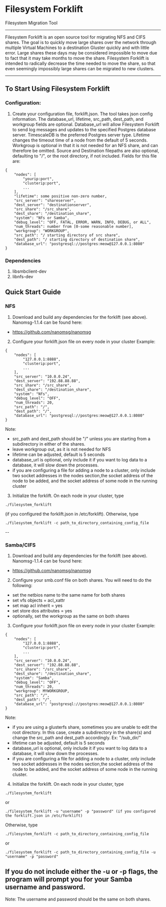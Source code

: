 # Filesystem Forklift

Filesystem Migration Tool

-------------------------

Filesystem Forklift is an open source tool for migrating NFS and CIFS shares.  The goal is to quickly move large shares over the network through multiple Virtual Machines to a destination Gluster quickly and with little error.  Large shares these days may be considered impossible to move due to fact that it may take months to move the share.  Filesystem Forklift is intended to radically decrease the time needed to move the share, so that even seemingly impossibly large shares can be migrated to new clusters.

-------------------------

## To Start Using Filesystem Forklift

### Configuration:
1. Create your configuration file, forklift.json. The tool takes json config information.  The database_url, lifetime, src_path, dest_path, and workgroup fields are optional.  Database_url will allow Filesystem Forklift to send log messages and updates to the specified Postgres database server. TimescaleDB is the preferred Postgres server type. Lifetime changes the timeout time of a node from the default of 5 seconds.  Workgroup is optional in that it is not needed for an NFS share, and can therefore be omitted.  Source and Destination filepaths are also optional, defaulting to "/", or the root directory, if not included.
Fields for this file are:
```
{
    "nodes": [
        "yourip:port",
        "clusterip:port",
        ...
    ],
    "lifetime": some positive non-zero number,
    "src_server": "shareserver",
    "dest_server": "destinationserver",
    "src_share": "/src_share",
    "dest_share": "/destination_share",
    "system": "Nfs or Samba",
    "debug_level": "OFF, FATAL, ERROR, WARN, INFO, DEBUG, or ALL",
    "num_threads": number from [0-some reasonable number],
    "workgroup": "WORKGROUP",
    "src_path": "/ starting directory of src share",
    "dest_path": "/ starting directory of destination share",
    "database_url": "postgresql://postgres:meow@127.0.0.1:8080"
}
```
### Dependencies
1. libsmbclient-dev
2. libnfs-dev

## Quick Start Guide
### NFS
1. Download and build any dependencies for the forklift (see above).  Nanomsg-1.1.4 can be found here:
- https://github.com/nanomsg/nanomsg
2. Configure your forklift.json file on every node in your cluster
Example:
```
{
    "nodes": [
        "127.0.0.1:8888",
        "clusterip:port",
        ...
    ],
    "src_server": "10.0.0.24",
    "dest_server": "192.88.88.88",
    "src_share": "/src_share",
    "dest_share": "/destination_share",
    "system": "Nfs",
    "debug_level": "OFF",
    "num_threads": 20,
    "src_path": "/",
    "dest_path": "/",
    "database_url": "postgresql://postgres:meow@127.0.0.1:8080"
}
```
Note: 
- src_path and dest_path should be "/" unless you are starting from a subdirectory in either of the shares. 
- leave workgroup out, as it is not needed for NFS
- lifetime can be adjusted, default is 5 seconds
- database_url is optional, only include it if you want to log data to a database, it will slow down the processes.
- if you are configuring a file for adding a node to a cluster, only include two socket addresses in the nodes section,the socket address of the node to be added, and the socket address of some node in the running cluster
3. Initialize the forklift.  On each node in your cluster, type 
```
./filesystem_forklift
```
(if you configured the forklift.json in /etc/forklift).  Otherwise, type 
```
./filesystem_forklift -c path_to_directory_containing_config_file 
```
--
### Samba/CIFS
1. Download and build any dependencies for the forklift (see above).  Nanomsg-1.1.4 can be found here:
- https://github.com/nanomsg/nanomsg
2. Configure your smb.conf file on both shares.  You will need to do the following:
- set the netbios name to the same name for both shares
- set vfs objects = acl_xattr
- set map acl inherit = yes
- set store dos attributes = yes
- optionally, set the workgroup as the same on both shares
3. Configure your forklift.json file on every node in your cluster
Example:
```
{
    "nodes": [
        "127.0.0.1:8888",
        "clusterip:port",
        ...
    ],
    "src_server": "10.0.0.24",
    "dest_server": "192.88.88.88",
    "src_share": "/src_share",
    "dest_share": "/destination_share",
    "system": "Samba",
    "debug_level": "OFF",
    "num_threads": 20,
    "workgroup": MYWORKGROUP,
    "src_path": "/",
    "dest_path": "/",
    "database_url": "postgresql://postgres:meow@127.0.0.1:8080"
}
```
Note:
- if you are using a glusterfs share, sometimes you are unable to edit the root directory.  In this case, create a subdirectory in the share(s) and change the src_path and dest_path accordingly.  Ex: "/sub_dir/"
- lifetime can be adjusted, default is 5 seconds
- database_url is optional, only include it if you want to log data to a database, it will slow down the processes.
- if you are configuring a file for adding a node to a cluster, only include two socket addresses in the nodes section,the socket address of the node to be added, and the socket address of some node in the running cluster.
4. Initialize the forklift.  On each node in your cluster, type 
```
./filesystem_forklift 
```
or 
```
./filesystem_forklift -u "username" -p "password" (if you configured the forklift.json in /etc/forklift)
```
Otherwise, type 
```
./filesystem_forklift -c path_to_directory_containing_config_file
```
or 
```
./filesystem_forklift -c path_to_directory_containing_config_file -u "username" -p "password"
```
If you do not include either the -u or -p flags, the program will prompt you for your Samba username and password.
---
Note:
The username and password should be the same on both shares.
